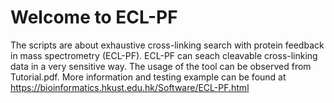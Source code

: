 # Welcome to ECL-PF

The scripts are about exhaustive cross-linking search with protein feedback in mass spectrometry (ECL-PF). ECL-PF can seach cleavable cross-linking data in a very sensitive way. The usage of the tool can be observed from Tutorial.pdf. More information and testing example can be found at https://bioinformatics.hkust.edu.hk/Software/ECL-PF.html
